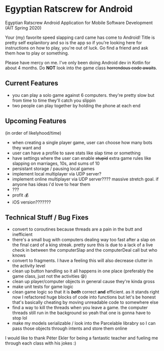 # Egyptian Ratscrew for Android
Egyptian Ratscrew Android Application for Mobile Software Development (AIT Spring 2020)

Your (my) favorite speed slapping card came has come to Android! Title is pretty self explanitory and so is the app so if you're looking here for instructions on how to play, you're out of luck. Go find a friend and ask them how to play or something. 

Please have mercy on me. I've only been doing Android dev in Kotlin for about 4 months. Do __NOT__ look into the game class ~~horrendous code awaits~~.

## Current Features
- you can play a solo game against 6 computers. they're pretty slow but from time to time they'll catch you slippin
- two people can play together by holding the phone at each end

## Upcoming Features
(in order of likelyhood/time)
- when creating a single player game, user can choose how many bots they want and 
- user can have a profile to save stats like slap time or something
- have settings where the user can enable ~~stupid~~ extra game rules like slapping on marriages, 10s, and sums of 10
- persistant storage / pausing local games
- implement local multiplayer via UDP server?
- implement online multiplayer via UDP server???? massive stretch goal. if anyone has ideas i'd love to hear them
- ???
- profit 💰
- iOS version???????

## Technical Stuff / Bug Fixes
- convert to coroutines because threads are a pain in the butt and inefficient
- there's a small bug with computers dealing way too fast after a slap on the final card of a king streak. pretty sure this is due to a lack of a live check in between the computerSlap and the computerDeal call but who knows
- convert to fragments. I have a feeling this will also decrease clutter in the activity level
- clean up button handling so it all happens in one place (preferably the game class, just not the activities 😪)
- clean up player/computer objects in general cause they're kinda gross
- make unit tests for game logic
- clean game logic so that it is ***both*** correct __and__ efficient. as it stands right now I refactored huge blocks of code into functions but let's be honest that's basically cheating by moving unreadable code to somewhere else
- find a way to kill the threads when you leave a game. the computer threads still run in the background so yeah that one is gonna have to stop lol
- make my models serializable / look into the Parcelable librabry so I can pass those objects through intents and store them online

I would like to thank Péter Ekler for being a fantastic teacher and fueling me through each class with his jokes :)
